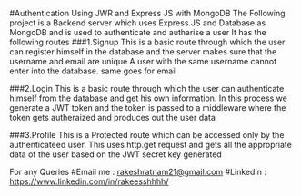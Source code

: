 #Authentication Using JWR and Express JS with MongoDB 
The Following project is a  Backend server which uses Express.JS and Database as MongoDB and is used to authenticate and autharise a user
It has the following routes
###1.Signup
This is a basic route through which the user can register himself in the database and the server makes sure that the username and email are unique 
A user with the same username cannot enter into the database. same goes for email

###2.Login 
This is a basic route through which the user can authenticate himself from the database and get his own information. In this process we generate a JWT token
and the token is passed to a middleware where the token gets autheraized and produces out the user data

###3.Profile
This is a Protected route which can be accessed only by the authenticateed user. This uses http.get request and gets all the appropriate data of the user based 
on the JWT secret key generated 

For any Queries 
#Email me : rakeshratnam21@gmail.com
#LinkedIn : https://www.linkedin.com/in/rakeesshhhh/
